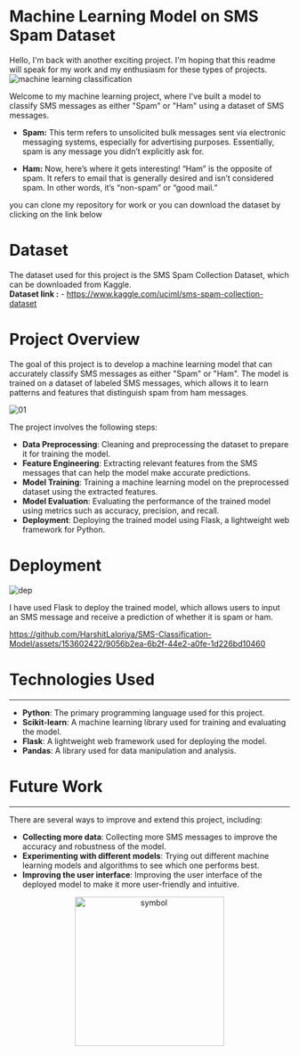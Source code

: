 # Machine Learning Model on SMS Spam Dataset
Hello, I'm back with another exciting project. I'm hoping that this readme will speak for my work and my enthusiasm for these types of projects.
![machine learning classification ](https://github.com/HarshitLaloriya/SMS-Classification-Model/assets/153602422/9ce3bf9c-87d8-40a8-a4aa-6bc6a8172fa5)

Welcome to my machine learning project, where I've built a model to classify SMS messages as either "Spam" or "Ham" using a dataset of SMS messages.

<ul>
<li> 
  
**Spam:** This term refers to unsolicited bulk messages sent via electronic messaging systems, especially for advertising purposes. Essentially, spam is any message you didn’t explicitly ask for.
</li>

<li>
  
**Ham:** Now, here’s where it gets interesting! “Ham” is the opposite of spam. It refers to email that is generally desired and isn’t considered spam. In other words, it’s “non-spam” or “good mail.”
</li>
</ul>

you can clone my repository for work or you can download the dataset by clicking on the link below

# Dataset
The dataset used for this project is the SMS Spam Collection Dataset, which can be downloaded from Kaggle.<br>
**Dataset link :** - https://www.kaggle.com/uciml/sms-spam-collection-dataset

# Project Overview


The goal of this project is to develop a machine learning model that can accurately classify SMS messages as either "Spam" or "Ham". The model is trained on a dataset of labeled SMS messages, which allows it to learn patterns and features that distinguish spam from ham messages.

![01](https://github.com/HarshitLaloriya/SMS-Classification-Model/assets/153602422/710f496c-01dc-4550-b7e3-5cfc4a66606d)

The project involves the following steps:

* **Data Preprocessing**: Cleaning and preprocessing the dataset to prepare it for training the model.
* **Feature Engineering**: Extracting relevant features from the SMS messages that can help the model make accurate predictions.
* **Model Training**: Training a machine learning model on the preprocessed dataset using the extracted features.
* **Model Evaluation**: Evaluating the performance of the trained model using metrics such as accuracy, precision, and recall.
* **Deployment**: Deploying the trained model using Flask, a lightweight web framework for Python.

# Deployment


![dep](https://github.com/HarshitLaloriya/SMS-Classification-Model/assets/153602422/25846d27-ffe4-4244-8512-ace4e174c51c)

I have used Flask to deploy the trained model, which allows users to input an SMS message and receive a prediction of whether it is spam or ham.

https://github.com/HarshitLaloriya/SMS-Classification-Model/assets/153602422/9056b2ea-6b2f-44e2-a0fe-1d226bd10460

# Technologies Used
--------------------

* **Python**: The primary programming language used for this project.
* **Scikit-learn**: A machine learning library used for training and evaluating the model.
* **Flask**: A lightweight web framework used for deploying the model.
* **Pandas**: A library used for data manipulation and analysis.

# Future Work
-------------

There are several ways to improve and extend this project, including:

* **Collecting more data**: Collecting more SMS messages to improve the accuracy and robustness of the model.
* **Experimenting with different models**: Trying out different machine learning models and algorithms to see which one performs best.
* **Improving the user interface**: Improving the user interface of the deployed model to make it more user-friendly and intuitive.

<p align="center">
  <img width="268" alt="symbol" src="https://github.com/HarshitLaloriya/SMS-Classification-Model/assets/153602422/aac7df32-7c7a-46ee-9fcf-84767bc0d029">
</p>
